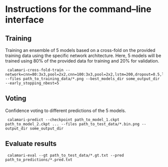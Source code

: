 # Instructions for the command–line interface

## Training 
Training an ensemble of 5 models based on a cross-fold on the provided training data using the specific network architecture. Here, 5 models will be trained using 80% of the provided data for training and 20% for validation.

	 calamari-cross-fold-train --network=cnn=80:3x3,pool=2x2,cnn=100:3x3,pool=2x2,lstm=200,dropout=0.5,lstm=200,dropout=0.5 --files path_to_training_data/*.png --best_models_dir some_output_dir --early_stopping_nbest=5 

## Voting
  Confidence voting to different predictions of the 5 models.
  
 	 calamari-predict --checkpoint path_to_model_1.ckpt path_to_model_2.ckpt ... --files path_to_test_data/*.bin.png --output_dir some_output_dir
 
## Evaluate results

	 calamari-eval --gt path_to_test_data/*.gt.txt --pred path_to_predictions/*.pred.txt

 
